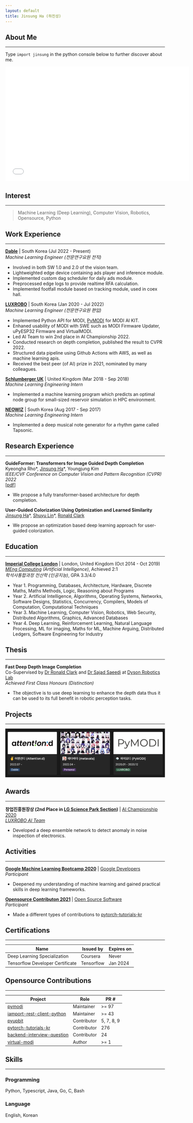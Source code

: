 ```yaml
---
layout: default
title: Jinsung Ha (하진성)
---
```


## About Me

---

Type `import jinsung` in the python console below to further discover about me.

<iframe frameborder="0" width="115%" height="360px" src="brython/index.html"></iframe>

## Interest

---

> Machine Learning (Deep Learning), Computer Vision, Robotics, Opensource, Python

## Work Experience

---

**[Dable](https://dable.io/en)** | South Korea (Jul 2022 - Present)  
_Machine Learning Engineer (전문연구요원 전직)_

- Involved in both SW 1.0 and 2.0 of the vision team.
- Lightweighted edge device containing ads player and inference module.
- Implemented custom dag scheduler for daily ads module.
- Preprocessed edge logs to provide realtime RFA calculation.
- Implemented footfall module based on tracking module, used in coex hall.

**[LUXROBO](https://global.luxrobo.com/eng)** | South Korea (Jan 2020 - Jul 2022)  
_Machine Learning Engineer (전문연구요원 편입)_

- Implemented Python API for MODI, [PyMODI](https://github.com/luxrobo/pymodi) for MODI AI KIT.
- Enhaned usability of MODI with SWE such as MODI Firmware Updater, uPyESP32 Firmware and VirtualMODI.
- Led AI Team to win 2nd place in AI Championship 2022.
- Conducted research on depth completion, published the result to CVPR 2022.
- Structured data pipeline using Github Actions with AWS, as well as machine learning apis.
- Received the best peer (of AI) prize in 2021, nominated by many colleagues.

**[Schlumberger UK](https://www.slb.com/about/rd/technology/abtc.aspx)** | United Kingdom (Mar 2018 - Sep 2018)  
_Machine Learning Engineering Intern_

- Implemented a machine learning program which predicts an optimal node group for small-sized reservoir simulation in HPC environment.

**[NEOWIZ](https://www.neowiz.com/neowiz?t=1)** | South Korea (Aug 2017 - Sep 2017)  
_Machine Learning Engineering Intern_

- Implemented a deep musical note generator for a rhythm game called Tapsonic.

## Research Experience

---

**GuideFormer: Transformers for Image Guided Depth Completion**  
Kyeongha Rho\*, [Jinsung Ha](https://94929.github.io)\*, Youngjung Kim  
_IEEE/CVF Conference on Computer Vision and Pattern Recognition (CVPR) 2022_  
[[pdf](https://openaccess.thecvf.com/content/CVPR2022/papers/Rho_GuideFormer_Transformers_for_Image_Guided_Depth_Completion_CVPR_2022_paper.pdf)]

- We propose a fully transformer-based architecture for depth completion.

**User-Guided Colorization Using Optimization and Learned Similarity**  
[Jinsung Ha](https://94929.github.io)\*, [Shuyu Lin](https://shuyulin.co.uk)\*, [Ronald Clark](https://www.ronnieclark.co.uk)

- We propose an optimization based deep learning approach for user-guided colorization.

## Education

---

**[Imperial College London](https://www.imperial.ac.uk/computing)** | London, United Kingdom (Oct 2014 - Oct 2019)  
_[MEng Computing](https://www.imperial.ac.uk/study/courses/undergraduate/computing-meng/) (Artificial Intelligence)_, Achieved 2:1  
_학석사통합과정 전산학 (인공지능)_, GPA 3.3/4.0

- Year 1. Programming, Databases, Architecture, Hardware, Discrete Maths, Maths Methods, Logic, Reasoning about Programs
- Year 2. Artificial Intelligence, Algorithms, Operating Systems, Networks, Software Designs, Statistics, Concurrency, Compilers, Models of Computation, Computational Techniques
- Year 3. Machine Learning, Computer Vision, Robotics, Web Security, Distributed Algorithms, Graphics, Advanced Databases
- Year 4. Deep Learning, Reinforcement Learning, Natural Language Processing, ML for imaging, Maths for ML, Machine Arguing, Distributed Ledgers, Software Engineering for Industry

## Thesis

---

**Fast Deep Depth Image Completion**  
Co-Supervised by [Dr Ronald Clark](https://www.ronnieclark.co.uk) and [Dr Sajad Saeedi](https://www.sajad-saeedi.ca) at [Dyson Robotics Lab](https://www.imperial.ac.uk/dyson-robotics-lab)  
_Achieved First Class Honours (Distinction)_

- The objective is to use deep learning to enhance the depth data thus it can be used to its full benefit in robotic perception tasks.

## Projects

---

[![Hanc marginis exiguitas non caperet.](./projects.png)](https://jinsungha.notion.site/12716fbd7f154ac4a776ba206b950061)

## Awards

---

**창업진흥원장상 (2nd Place in [LG Science Park Section](https://youtu.be/kNiEJx1Sl7M))** | [AI Championship 2020](http://kstartup-aic.com)  
_[LUXROBO AI Team](https://youtu.be/WvvKBmTsPTY?t=5822)_

- Developed a deep ensemble network to detect anomaly in noise inspection of electronics.

## Activities

---

**[Google Machine Learning Bootcamp 2020](https://developers-kr.googleblog.com/2020/09/mlbootcamp_11.html)** | [Google Developers](https://developers-kr.googleblog.com/)  
_Participant_

- Deepened my understanding of machine learning and gained practical skills in deep learning frameworks.

**[Opensource Contributon 2021](https://www.oss.kr/contribution_academy)** | [Open Source Software](https://www.oss.kr/)  
_Participant_

- Made a different types of contributions to [pytorch-tutorials-kr](https://tutorials.pytorch.kr/)

## Certifications

---

| Name                             | Issued by  | Expires on |
| -------------------------------- | ---------- | ---------- |
| Deep Learning Specialization     | Coursera   | Never      |
| Tensorflow Developer Certificate | Tensorflow | Jan 2024   |

## Opensource Contributions

---

| Project                                                                              | Role        | PR #       |
| ------------------------------------------------------------------------------------ | ----------- | ---------- |
| [pymodi](https://github.com/LUXROBO/pymodi)                                          | Maintainer  | \>= 97     |
| [iamport-rest-client-python](https://github.com/iamport/iamport-rest-client-python)  | Maintainer  | \>= 43     |
| [pyupbit](https://github.com/sharebook-kr/pyupbit)                                   | Contributor | 5, 7, 8, 9 |
| [pytorch-tutorials-kr](https://github.com/9bow/PyTorch-tutorials-kr)                 | Contributor | 276        |
| [backend-interview-question](https://github.com/ksundong/backend-interview-question) | Contributor | 24         |
| [virtual-modi](https://github.com/LUXROBO/virtual-modi)                              | Author      | \>= 1      |

## Skills

---

### Programming

Python, Typescript, Java, Go, C, Bash

### Language

English, Korean

